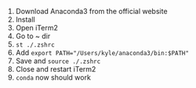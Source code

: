 1. Download Anaconda3 from the official website
2. Install
3. Open iTerm2
4. Go to ~ dir
5. `st ./.zshrc`
6. Add `export PATH="/Users/kyle/anaconda3/bin:$PATH"`
7. Save and `source ./.zshrc`
9. Close and restart iTerm2
8. `conda` now should work
